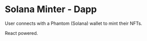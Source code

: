 # Solana Minter - Dapp

User connects with a Phantom (Solana) wallet to mint their NFTs.

React powered.
